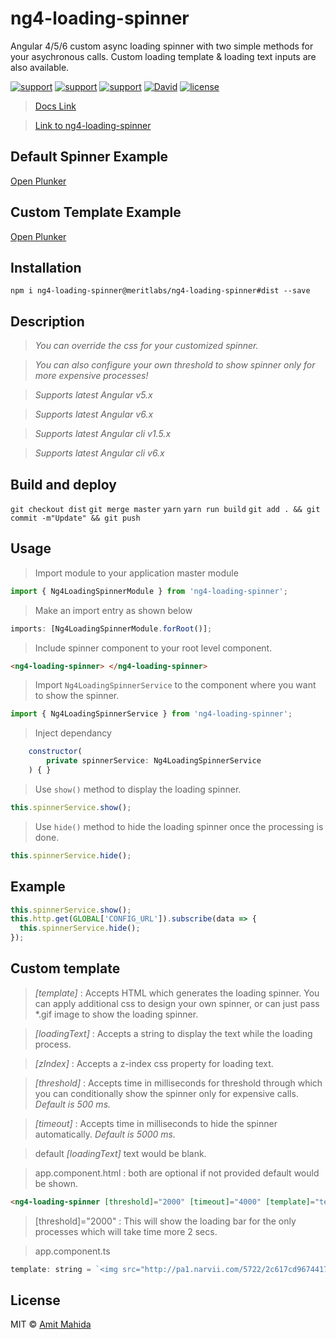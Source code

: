 # ng4-loading-spinner

Angular 4/5/6 custom async loading spinner with two simple methods for your asychronous calls.
Custom loading template & loading text inputs are also available.

[![support](https://img.shields.io/badge/Support-Angular%206.x-brightgreen.svg)](https://angular.io/docs)
[![support](https://img.shields.io/badge/Support-Angular%205.x-brightgreen.svg)](https://angular.io/docs)
[![support](https://img.shields.io/badge/Support-Angular%204.x-brightgreen.svg)](https://v4.angular.io/docs)
[![David](https://img.shields.io/david/peer/webcomponents/generator-element.svg)]()
[![license](https://img.shields.io/github/license/mashape/apistatus.svg)]()

> [ Docs Link ](https://amitmahida92.github.io/ng4-loading-spinner)

> [Link to ng4-loading-spinner](https://www.npmjs.com/package/ng4-loading-spinner)

## Default Spinner Example

[Open Plunker](https://plnkr.co/edit/I3MoLhxz1NO9PVtMTiaH?p=preview)

## Custom Template Example

[Open Plunker](https://plnkr.co/edit/gX8uvP2hb7DiE8Hs0a1R?p=preview)

## Installation

`npm i ng4-loading-spinner@meritlabs/ng4-loading-spinner#dist --save`

## Description

> _You can override the css for your customized spinner._

> _You can also configure your own threshold to show spinner only for more expensive processes!_

> _Supports latest Angular v5.x_

> _Supports latest Angular v6.x_

> _Supports latest Angular cli v1.5.x_

> _Supports latest Angular cli v6.x_

## Build and deploy

`git checkout dist`
`git merge master`
`yarn`
`yarn run build`
`git add . && git commit -m"Update" && git push`

## Usage

> Import module to your application master module

```javascript
import { Ng4LoadingSpinnerModule } from 'ng4-loading-spinner';
```

> Make an import entry as shown below

```javascript
imports: [Ng4LoadingSpinnerModule.forRoot()];
```

> Include spinner component to your root level component.

```html
<ng4-loading-spinner> </ng4-loading-spinner>
```

> Import `Ng4LoadingSpinnerService` to the component where you want to show the spinner.

```javascript
import { Ng4LoadingSpinnerService } from 'ng4-loading-spinner';
```

> Inject dependancy

```javascript
    constructor(
        private spinnerService: Ng4LoadingSpinnerService
    ) { }
```

> Use `show()` method to display the loading spinner.

```javascript
this.spinnerService.show();
```

> Use `hide()` method to hide the loading spinner once the processing is done.

```javascript
this.spinnerService.hide();
```

## Example

```javascript
this.spinnerService.show();
this.http.get(GLOBAL['CONFIG_URL']).subscribe(data => {
  this.spinnerService.hide();
});
```

## Custom template

> _[template]_ : Accepts HTML which generates the loading spinner. You can apply additional css to design your own spinner, or can just pass \*.gif image to show the loading spinner.

> _[loadingText]_ : Accepts a string to display the text while the loading process.

> _[zIndex]_ : Accepts a z-index css property for loading text.

> _[threshold]_ : Accepts time in milliseconds for threshold through which you can conditionally show the spinner only for expensive calls. _Default is 500 ms._

> _[timeout]_ : Accepts time in milliseconds to hide the spinner automatically. _Default is 5000 ms._

> default _[loadingText]_ text would be blank.

> app.component.html : both are optional if not provided default would be shown.

```html
<ng4-loading-spinner [threshold]="2000" [timeout]="4000" [template]="template" [loadingText]="'Please wait...'" [zIndex]="9999"></ng4-loading-spinner>
```

> [threshold]="2000" : This will show the loading bar for the only processes which will take time more 2 secs.

> app.component.ts

```javascript
template: string = `<img src="http://pa1.narvii.com/5722/2c617cd9674417d272084884b61e4bb7dd5f0b15_hq.gif" />`;
```

## License

MIT © [Amit Mahida](mailto:amit.mahida9292@gmail.com)
